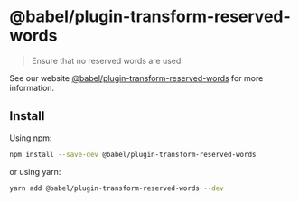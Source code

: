 # @babel/plugin-transform-reserved-words

> Ensure that no reserved words are used.

See our
website [@babel/plugin-transform-reserved-words](https://babeljs.io/docs/babel-plugin-transform-reserved-words)
for more information.

## Install

Using npm:

```sh
npm install --save-dev @babel/plugin-transform-reserved-words
```

or using yarn:

```sh
yarn add @babel/plugin-transform-reserved-words --dev
```
